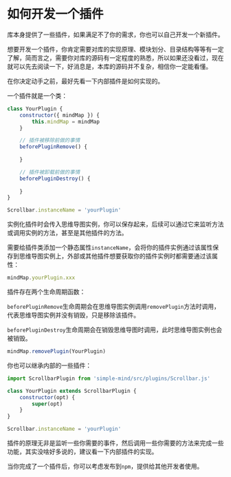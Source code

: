 # 如何开发一个插件

库本身提供了一些插件，如果满足不了你的需求，你也可以自己开发一个新插件。

想要开发一个插件，你肯定需要对库的实现原理、模块划分、目录结构等等有一定了解，简而言之，需要你对库的源码有一定程度的熟悉，所以如果还没看过，现在就可以先去阅读一下，好消息是，本库的源码并不复杂，相信你一定能看懂。

在你决定动手之前，最好先看一下内部插件是如何实现的。

一个插件就是一个类：

```js
class YourPlugin {
    constructor({ mindMap }) {
        this.mindMap = mindMap
    }

    // 插件被移除前做的事情
    beforePluginRemove() {
        
    }

    // 插件被卸载前做的事情
    beforePluginDestroy() {
        
    }
}

Scrollbar.instanceName = 'yourPlugin'
```

实例化插件时会传入思维导图实例，你可以保存起来，后续可以通过它来监听方法或调用实例的方法，甚至是其他插件的方法。

需要给插件类添加一个静态属性`instanceName`，会将你的插件实例通过该属性保存到思维导图实例上，外部或其他插件想要获取你的插件实例时都需要通过该属性：

```js
mindMap.yourPlugin.xxx
```

插件存在两个生命周期函数：

`beforePluginRemove`生命周期会在思维导图实例调用`removePlugin`方法时调用，代表思维导图实例并没有销毁，只是移除该插件。

`beforePluginDestroy`生命周期会在销毁思维导图时调用，此时思维导图实例也会被销毁。

```js
mindMap.removePlugin(YourPlugin)
```

你也可以继承内部的一些插件：

```js
import ScrollbarPlugin from 'simple-mind/src/plugins/Scrollbar.js'

class YourPlugin extends ScrollbarPlugin {
    constructor(opt) {
        super(opt)
    }
}

Scrollbar.instanceName = 'yourPlugin'
```

插件的原理无非是监听一些你需要的事件，然后调用一些你需要的方法来完成一些功能，其实没啥好多说的，建议看一下内部插件的实现。

当你完成了一个插件后，你可以考虑发布到`npm`，提供给其他开发者使用。